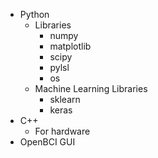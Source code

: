 * Python
	* Libraries
		* numpy
		* matplotlib
		* scipy
		* pylsl
		* os
	* Machine Learning Libraries
		* sklearn
		* keras
* C++
	* For hardware
* OpenBCI GUI